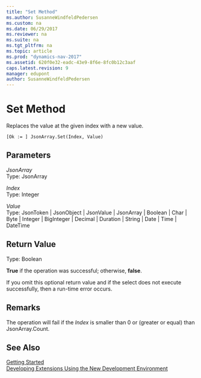 ```yaml
---
title: "Set Method"
ms.author: SusanneWindfeldPedersen
ms.custom: na
ms.date: 06/29/2017
ms.reviewer: na
ms.suite: na
ms.tgt_pltfrm: na
ms.topic: article
ms.prod: "dynamics-nav-2017"
ms.assetid: 620f0e32-eadc-43e9-8f6e-8fc0b12c3aaf
caps.latest.revision: 9
manager: edupont
author: SusanneWindfeldPedersen
---
```


# Set Method
Replaces the value at the given index with a new value.

```
[Ok := ] JsonArray.Set(Index, Value)
```

## Parameters
*JsonArray*  
Type: JsonArray

*Index*  
Type: Integer

*Value*  
Type: JsonToken | JsonObject | JsonValue | JsonArray | Boolean | Char | Byte | Integer | BigInteger | Decimal | Duration | String | Date | Time | DateTime

## Return Value
Type: Boolean

**True** if the operation was successful; otherwise, **false**.

If you omit this optional return value and if the select does not execute successfully, then a run-time error occurs.

## Remarks
The operation will fail if the *Index* is smaller than 0 or (greater or equal) than JsonArray.Count.

## See Also
[Getting Started](../devenv-get-started.md)  
[Developing Extensions Using the New Development Environment](../devenv-dev-overview.md)
